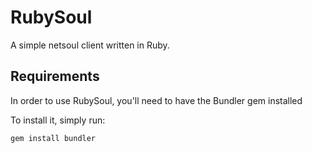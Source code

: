 RubySoul
========

A simple netsoul client written in Ruby.

Requirements
------------

In order to use RubySoul, you'll need to have the Bundler gem installed

To install it, simply run:

```
gem install bundler
````
